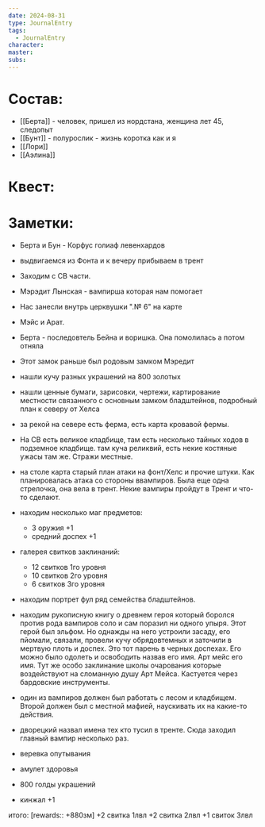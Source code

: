 ```yaml
---
date: 2024-08-31
type: JournalEntry
tags:
  - JournalEntry
character: 
master: 
subs:
---
```

# Состав:
- [[Берта]] - человек, пришел из нордстана, женщина лет 45, следопыт
- [[Бунт]] - полурослик - жизнь коротка как и я
- [[Лори]]
- [[Аэлина]]
# Квест:

# Заметки:
- Берта и Бун - Корфус голиаф левенхардов
- выдвигаемся из Фонта и к вечеру прибываем в трент
- Заходим с СВ части.
- Мэрэдит Лынская - вампирша которая нам помогает
- Нас занесли внутрь церквушки ".№ 6" на карте
- Мэйс и Арат.
- Берта - последовтель Бейна и воришка. Она помолилась а потом отняла
- Этот замок раньше был родовым замком Мэредит
- нашли кучу разных украшений на 800 золотых
- нашли ценные бумаги, зарисовки, чертежи, картирование местности связанного с основным замком бладштейнов, подробный план к северу от Хелса
- за рекой на севере есть ферма, есть карта кровавой фермы.
- На СВ есть великое кладбище, там есть несколько тайных ходов в подземное кладбище. там куча реликвий, есть некие костяные ужасы там же. Стражи местные.
- на столе карта старый план атаки на фонт/Хелс и прочие штуки. Как планировалась атака со стороны ввампиров. Была еще одна стрелочка, она вела в трент. Некие вампиры пройдут в Трент и что-то сделают.
- находим несколько маг предметов:
	- 3 оружия +1
	- средний доспех +1
- галерея свитков заклинаний:
	- 12 свитков 1го уровня
	- 10 свитков 2го уровня
	- 6 свитков 3го уровня
- находим портрет фул ряд семейства бладштейнов.
- находим рукописную книгу о древнем героя который боролся против рода вампиров соло и сам поразил ни одного упыря. Этот герой был эльфом. Но однажды на него устроили засаду, его пйомали, связали, провели кучу обрядовтемных и заточили в мертвую плоть и доспех. Это тот парень в черных доспехах. Его можно было одолеть и освободить назвав его имя. Арт мейс его имя. Тут же особо заклинание школы очарования которые воздействуют на сломанную душу Арт Мейса. Кастуется через бардовские инструменты.
- один из вампиров должен был работать с лесом и кладбищем. Второй должен был с местной мафией, наускивать их на какие-то действия.
- дворецкий назвал имена тех кто тусил в тренте. Сюда заходил главный вампир несколько раз.

- веревка опутывания
- амулет здоровья
- 800 голды украшений
- кинжал +1

итого:
[rewards:: +880зм]
+2 свитка 1лвл
+2 свитка 2лвл
+1 свиток 3лвл
